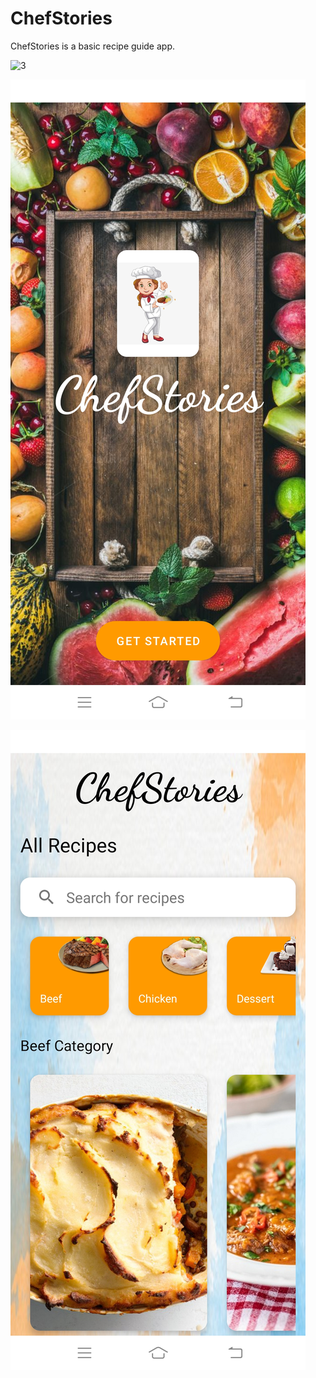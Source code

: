 # ChefStories

ChefStories is a basic recipe guide app.

![3](images/video.gif)

![1](images/1.jpg)

![2](images/2.jpg)

